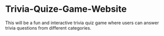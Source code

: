 # Trivia-Quize-Game-Website
This will be a fun and interactive trivia quiz game where users can answer trivia questions from different categories.
